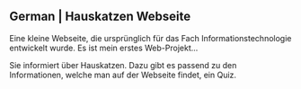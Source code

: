 ## German | Hauskatzen Webseite

Eine kleine Webseite, die ursprünglich für das
Fach Informationstechnologie entwickelt wurde.
Es ist mein erstes Web-Projekt...

Sie informiert über Hauskatzen. Dazu gibt es passend
zu den Informationen, welche man auf der Webseite findet, ein Quiz.
